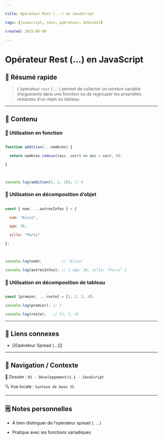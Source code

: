 ```yaml
---

title: Opérateur Rest (...) en JavaScript

tags: [javascript, rest, opérateur, débutant]

created: 2025-06-09

---
```


  

# Opérateur Rest (...) en JavaScript

  

## 🧠 Résumé rapide

  

> L’opérateur `rest` (`...`) permet de collecter un nombre variable d’arguments dans une fonction ou de regrouper les propriétés restantes d’un objet ou tableau.

  

---

  

## 📌 Contenu

  

### 📍 Utilisation en fonction

  

```js

function addition(...nombres) {

  return nombres.reduce((acc, curr) => acc + curr, 0);

}

  

console.log(addition(1, 2, 3)); // 6

```

  

### 📍 Utilisation en décomposition d’objet

  

```js

const { nom, ...autresInfos } = {

  nom: "Alice",

  age: 30,

  ville: "Paris"

};

  

console.log(nom);         // "Alice"

console.log(autresInfos); // { age: 30, ville: "Paris" }

```

  

### 📍 Utilisation en décomposition de tableau

  

```js

const [premier, ...reste] = [1, 2, 3, 4];

console.log(premier); // 1

console.log(reste);   // [2, 3, 4]

```

  

---

  

## 🔗 Liens connexes

  

- [[Opérateur Spread (...)]]

  

---

  

## 🧭 Navigation / Contexte

  

📂 Dossier : `01 - Développement/1.1 - JavaScript`  

🔍 Vue locale : `Syntaxe de base JS`

  

---

  

## 🗒️ Notes personnelles

  

- À bien distinguer de l'opérateur spread (`...`)

- Pratique avec les fonctions variadiques